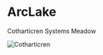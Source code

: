 # ArcLake
Cotharticren Systems Meadow

![Cotharticren](https://github.com/[radicaldeepscale]/[ArcLake]/ArcLakeAir.png?raw=true)
